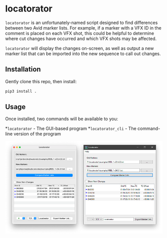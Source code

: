 # locatorator

`locatorator` is an unfortunately-named script designed to find differences between two Avid marker lists.  For example, if a marker with a VFX ID in the comment is placed on each VFX shot, this could be helpful to determine where cut changes have occurred and which VFX shots may be affected.

`locatorator` will display the changes on-screen, as well as output a new marker list that can be imported into the new sequence to call out changes.

## Installation
Gently clone this repo, then install:

```bash
pip3 install .
```

## Usage
Once installed, two commands will be available to you:

*`locatorator` - The GUI-based program
*`locatorator_cli` - The command-line version of the program

![Locatorator on Mac OS X](docs/locatorator_osx.png)
